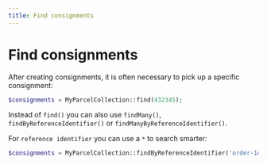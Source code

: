 ```yaml
---
title: Find consignments
---
```


# Find consignments

After creating consignments, it is often necessary to pick up a specific consignment:

```php
$consignments = MyParcelCollection::find(432345);
```

Instead of `find()` you can also use `findMany()`, `findByReferenceIdentifier()` or `findManyByReferenceIdentifier()`.

For `reference identifier` you can use a `*` to search smarter:

```php
$consignments = MyParcelCollection::findByReferenceIdentifier('order-14*');
```

